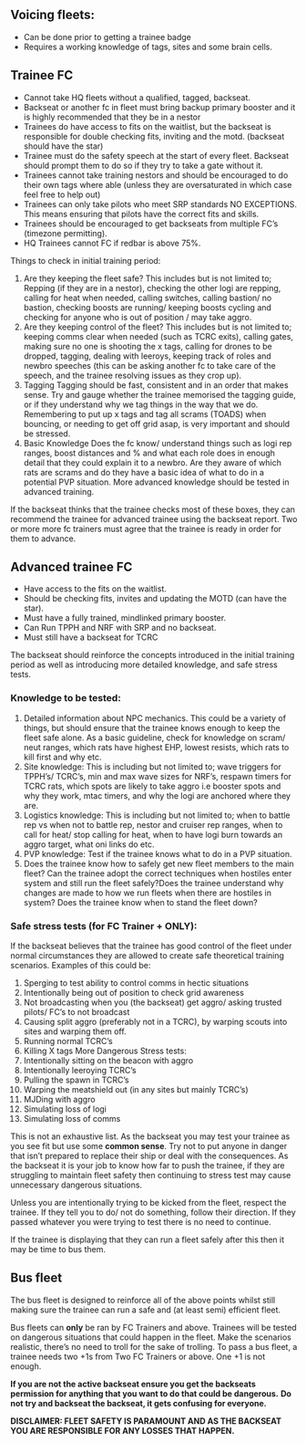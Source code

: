 ## Voicing fleets: 
- Can be done prior to getting a trainee badge 
- Requires a working knowledge of tags, sites and some brain cells.



## Trainee FC
- Cannot take HQ fleets without a qualified, tagged, backseat. 
- Backseat or another fc in fleet must bring backup primary booster and it is highly recommended that they be in a nestor 
- Trainees do have access to fits on the waitlist, but the backseat is responsible for double checking fits, inviting and the motd. (backseat should have the star)
- Trainee must do the safety speech at the start of every fleet. Backseat should prompt them to do so if they try to take a gate without it. 
- Trainees cannot take training nestors and should be encouraged to do their own tags where able (unless they are oversaturated in which case feel free to help out)
- Trainees can only take pilots who meet SRP standards NO EXCEPTIONS. This means ensuring that pilots have the correct fits and skills. 
- Trainees should be encouraged to get backseats from multiple FC’s (timezone permitting). 
- HQ Trainees cannot FC if redbar is above 75%. 


Things to check in initial training period: 
1. Are they keeping the fleet safe? 
This includes but is not limited to; Repping (if they are in a nestor), checking the other logi are repping, calling for heat when needed, calling switches, calling bastion/ no bastion, checking boosts are running/ keeping boosts cycling and checking for anyone who is out of position / may take aggro. 
2. Are they keeping control of the fleet? 
This includes but is not limited to; keeping comms clear when needed (such as TCRC exits), calling gates, making sure no one is shooting the x tags, calling for drones to be dropped, tagging, dealing with leeroys, keeping track of roles and newbro speeches (this can be asking another fc to take care of the speech, and the trainee resolving issues as they crop up).
3. Tagging
Tagging should be fast, consistent and in an order that makes sense.
Try and gauge whether the trainee memorised the tagging guide, or if they understand why we tag things in the way that we do.
Remembering to put up x tags and tag all scrams (TOADS)  when bouncing, or needing to get off grid asap, is very important and should be stressed. 
4. Basic Knowledge
Does the fc know/ understand things such as logi rep ranges, boost distances and % and what each role does in enough detail that they could explain it to a newbro.
Are they aware of which rats are scrams and do they have a basic idea of what to do in a potential PVP situation. More advanced knowledge should be tested in advanced training. 

If the backseat thinks that the trainee checks most of these boxes, they can recommend the trainee for advanced trainee using the backseat report.
Two or more more fc trainers must agree that the trainee is ready in order for them to advance. 


## Advanced trainee FC
- Have access to the fits on the waitlist. 
- Should be checking fits, invites and updating the MOTD (can have the star).
- Must have a fully trained, mindlinked primary booster.
- Can Run TPPH and NRF with SRP and no backseat.
- Must still have a backseat for TCRC

The backseat should reinforce the concepts introduced in the initial training period as well as introducing more detailed knowledge, and safe stress tests. 

### Knowledge to be tested: 
1. Detailed information about NPC mechanics. This could be a variety of things, but should ensure that the trainee knows enough to keep the fleet safe alone. As a basic guideline, check for knowledge on scram/ neut ranges, which rats have highest EHP, lowest resists, which rats to kill first and why etc. 
1. Site knowledge: This is including but not limited to; wave triggers for TPPH’s/ TCRC’s, min and max wave sizes for NRF’s, respawn timers for TCRC rats, which spots are likely to take aggro i.e booster spots and why they work, mtac timers, and why the logi are anchored where they are. 
1. Logistics knowledge: This is including but not limited to; when to battle rep vs when not to battle rep,  nestor and cruiser rep ranges, when to call for heat/ stop calling for heat, when to have logi burn towards an aggro target, what oni links do etc. 
1. PVP knowledge: Test if the trainee knows what to do in a PVP situation. 
1. Does the trainee know how to safely get new fleet members to the main fleet? Can the trainee adopt the correct techniques when hostiles enter system and still run the fleet safely?Does the trainee understand why changes are made to how we run fleets when there are hostiles in system? Does the trainee know when to stand the fleet down? 

### Safe stress tests (for FC Trainer + ONLY): 
If the backseat believes that the trainee has good control of the fleet under normal circumstances they are allowed to create safe theoretical training scenarios.
Examples of this could be:
1. Sperging to test ability to control comms in hectic situations
1. Intentionally being out of position to check grid awareness
1. Not broadcasting when you (the backseat) get aggro/ asking trusted pilots/ FC’s to not broadcast
1. Causing split aggro (preferably not in a TCRC), by warping scouts into sites and warping them off.
1. Running normal TCRC’s 
1. Killing X tags
More Dangerous Stress tests: 
1. Intentionally sitting on the beacon with aggro 
1. Intentionally leeroying TCRC’s 
1. Pulling the spawn in TCRC’s 
1. Warping the meatshield out (in any sites but mainly TCRC’s)
1. MJDing with aggro
1. Simulating loss of logi 
1. Simulating loss of comms 

This is not an exhaustive list.
As the backseat you may test your trainee as you see fit but use some **common sense**.
Try not to put anyone in danger that isn’t prepared to replace their ship or deal with the consequences.
As the backseat it is your job to know how far to push the trainee, if they are struggling to maintain fleet safety then continuing to stress test may cause unnecessary dangerous situations. 

Unless you are intentionally trying to be kicked from the fleet, respect the trainee.
If they tell you to do/ not do something, follow their direction.
If they passed whatever you were trying to test there is no need to continue. 

If the trainee is displaying that they can run a fleet safely after this then it may be time to bus them. 

## Bus fleet

The bus fleet is designed to reinforce all of the above points whilst still making sure the trainee can run a safe and  (at least semi) efficient fleet. 

Bus fleets can **only** be ran by FC Trainers and above.
Trainees will be tested on dangerous situations that could happen in the fleet.
Make the scenarios realistic, there’s no need to troll for the sake of trolling. 
To pass a bus fleet, a trainee needs two +1s from Two FC Trainers or above.
One +1 is not enough. 

**If you are not the active backseat ensure you get the backseats permission for anything that you want to do that could be dangerous.**
**Do not try and backseat the backseat, it gets confusing for everyone.**

**DISCLAIMER: FLEET SAFETY IS PARAMOUNT AND AS THE BACKSEAT YOU ARE RESPONSIBLE FOR ANY LOSSES THAT HAPPEN.** 
